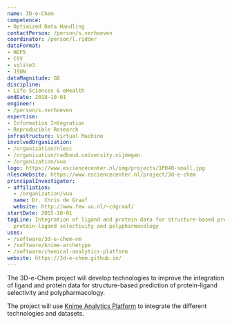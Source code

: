 ```yaml
---
name: 3D-e-Chem
competence:
- Optimized Data Handling
contactPerson: /person/s.verhoeven
coordinator: /person/l.ridder
dataFormat:
- HDF5
- CSV
- sqlite3
- JSON
dataMagnitude: GB
discipline:
- Life Sciences & eHealth
endDate: 2018-10-01
engineer:
- /person/s.verhoeven
expertise:
- Information Integration
- Reproducible Research
infrastructure: Virtual Machine
involvedOrganization:
- /organization/nlesc
- /organization/radboud.university.nijmegen
- /organization/vua
logo: https://www.esciencecenter.nl/img/projects/1P040-small.jpg
nlescWebsite: https://www.esciencecenter.nl/project/3d-e-chem
principalInvestigator:
- affiliation:
  - /organization/vua
  name: Dr. Chris de Graaf
  website: http://www.few.vu.nl/~cdgraaf/
startDate: 2015-10-01
tagLine: Integration of ligand and protein data for structure-based prediction of
  protein-ligand selectivity and polypharmacology
uses:
- /software/3d-e-chem-vm
- /software/knime-archetype
- /software/chemical-analytics-platform
website: https://3d-e-chem.github.io/
---
```

The 3D-e-Chem project will develop technologies to improve the integration of ligand and protein data for structure-based prediction of protein-ligand selectivity and polypharmacology.

The project will use [Knime Analytics Platform](http://www.knime.org) to integrate the different technologies and datasets.
